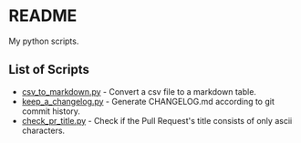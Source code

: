# README

My python scripts.

## List of Scripts

- [csv_to_markdown.py](./scripts/csv_to_markdown.py) -
Convert a csv file to a markdown table.
- [keep_a_changelog.py](./scripts/keep_a_changelog.py) -
Generate CHANGELOG.md according to git commit history.
- [check_pr_title.py](./scripts/check_pr_title.py) -
Check if the Pull Request's title consists of only ascii characters.
